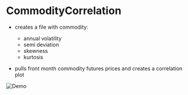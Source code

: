 # CommodityCorrelation

* creates a file with commodity:
  * annual volatility
  * semi deviation
  * skewness
  * kurtosis

* pulls front month commodity futures prices and creates a correlation plot

![Demo](https://cloud.githubusercontent.com/assets/11936956/12631584/b027fb68-c517-11e5-8a5a-42f7a1cd33c4.png)
